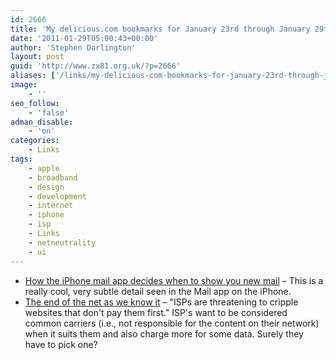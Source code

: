 ```yaml
---
id: 2666
title: 'My delicious.com bookmarks for January 23rd through January 29th'
date: '2011-01-29T05:00:43+00:00'
author: 'Stephen Darlington'
layout: post
guid: 'http://www.zx81.org.uk/?p=2666'
aliases: ['/links/my-delicious-com-bookmarks-for-january-23rd-through-january-29th.html']
image:
    - ''
seo_follow:
    - 'false'
adman_disable:
    - 'on'
categories:
    - Links
tags:
    - apple
    - broadband
    - design
    - development
    - internet
    - iphone
    - isp
    - Links
    - netneutrality
    - ui
---
```


- [How the iPhone mail app decides when to show you new mail](http://theinvisibl.com/2011/01/24/iphonemail/) – This is a really cool, very subtle detail seen in the Mail app on the iPhone.
- [The end of the net as we know it](http://www.pcpro.co.uk/features/364573/the-end-of-the-net-as-we-know-it) – "ISPs are threatening to cripple websites that don't pay them first." ISP's want to be considered common carriers (i.e., not responsible for the content on their network) when it suits them and also charge more for some data. Surely they have to pick one?